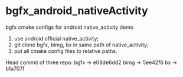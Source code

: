 # bgfx_android_nativeActivity
bgfx cmake configs for android native_activity demo

1. use android official native_activity;
2. git clone bgfx, bimg, bx in same path of native_activity;
3. put all cmake config files to relative paths.

Head commit of three repo:
bgfx -> e08de6dd2
bimg -> 5ee42f6
bx   -> b1a707f
